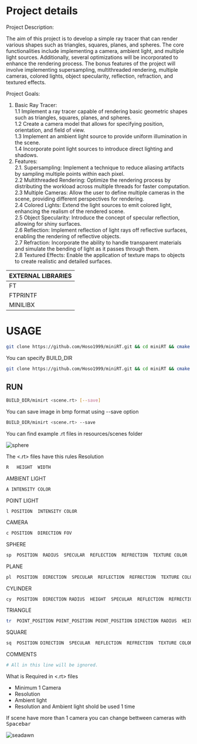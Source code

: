 # Project details
Project Description:

The aim of this project is to develop a simple ray tracer that can render various shapes such as triangles, squares, planes, and spheres. The core functionalities include implementing a camera, ambient light, and multiple light sources. Additionally, several optimizations will be incorporated to enhance the rendering process. The bonus features of the project will involve implementing supersampling, multithreaded rendering, multiple cameras, colored lights, object specularity, reflection, refraction, and textured effects.

Project Goals:<br/>

1. Basic Ray Tracer:<br/>
  1.1 Implement a ray tracer capable of rendering basic geometric shapes such as triangles, squares, planes, and spheres.<br/>
  1.2 Create a camera model that allows for specifying position, orientation, and field of view.<br/>
  1.3 Implement an ambient light source to provide uniform illumination in the scene.<br/>
  1.4 Incorporate point light sources to introduce direct lighting and shadows.<br/>
2. Features:<br/>
  2.1. Supersampling: Implement a technique to reduce aliasing artifacts by sampling multiple points within each pixel.<br/>
  2.2 Multithreaded Rendering: Optimize the rendering process by distributing the workload across multiple threads for faster computation.<br/>
  2.3 Multiple Cameras: Allow the user to define multiple cameras in the scene, providing different perspectives for rendering.<br/>
  2.4 Colored Lights: Extend the light sources to emit colored light, enhancing the realism of the rendered scene.<br/>
  2.5 Object Specularity: Introduce the concept of specular reflection, allowing for shiny surfaces.<br/>
  2.6 Reflection: Implement reflection of light rays off reflective surfaces, enabling the rendering of reflective objects.<br/>
  2.7 Refraction: Incorporate the ability to handle transparent materials and simulate the bending of light as it passes through them.<br/>
  2.8 Textured Effects: Enable the application of texture maps to objects to create realistic and detailed surfaces.<br/>

|  EXTERNAL LIBRARIES |
| --------------------|
|         FT          |
|      FTPRINTF       |
|      MINILIBX       |



# USAGE

```bash
git clone https://github.com/Hoso1999/miniRT.git && cd miniRT && cmake . && make
```
You can specify BUILD_DIR
```bash
git clone https://github.com/Hoso1999/miniRT.git && cd miniRT && cmake -S . -B BUILD_DIR && make -C BUILD_DIR
```
## RUN
```bash
BUILD_DIR/minirt <scene.rt> [--save]
```
You can save image in bmp format using --save option
```bash
BUILD_DIR/minirt <scene.rt> --save
```

You can find example .rt files in resources/scenes folder

![sphere](https://user-images.githubusercontent.com/45395182/218927124-bb3b979c-e5b3-406b-9420-f40a88ac411c.jpg)

The <.rt> files have  this  rules
Resolution
```bash
R	HEIGHT  WIDTH
```
AMBIENT LIGHT
```bash
A INTENSITY COLOR
```
POINT LIGHT
```
l POSITION  INTENSITY COLOR
```
CAMERA
```bash
c POSITION  DIRECTION FOV
```
SPHERE
```bash
sp  POSITION  RADIUS  SPECULAR  REFLECTION  REFRECTION  TEXTURE COLOR
```
PLANE
```bash
pl  POSITION  DIRECTION  SPECULAR  REFLECTION  REFRECTION  TEXTURE COLOR
```

CYLINDER
```bash
cy  POSITION  DIRECTION RADIUS  HEIGHT  SPECULAR  REFLECTION  REFRECTION  TEXTURE COLOR
```
TRIANGLE
```bash
tr  POINT_POSITION POINT_POSITION POINT_POSITION DIRECTION RADIUS  HEIGHT  SPECULAR  REFLECTION  REFRECTION  TEXTURE COLOR
```
SQUARE
```bash
sq  POSITION DIRECTION  SPECULAR  REFLECTION  REFRECTION  TEXTURE COLOR
```
COMMENTS
```bash
# All in this line will be ignored.
```

What is Required in <.rt> files
- Minimum 1 Camera
- Resolution
- Ambient light
- Resolution and Ambient light shold be used 1 time

If scene have more than 1 camera you can change bettween cameras with <kbd>Spacebar</kbd>

![seadawn](https://user-images.githubusercontent.com/45395182/218927639-187da537-b85f-4939-bbcb-60873c6b56f9.jpg)
